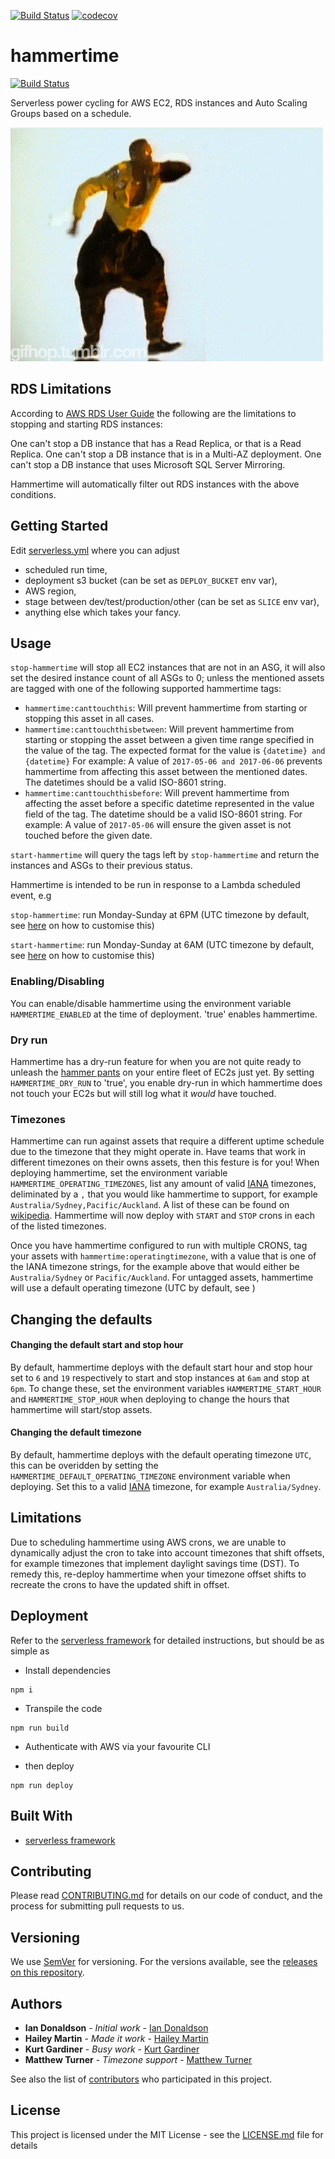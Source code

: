 [![Build Status](https://travis-ci.org/nib-health-funds/hammertime.svg?branch=master)](https://travis-ci.org/nib-health-funds/hammertime)
[![codecov](https://codecov.io/gh/nib-health-funds/hammertime/branch/master/graph/badge.svg)](https://codecov.io/gh/nib-health-funds/hammertime)

# hammertime

[![Build Status](https://travis-ci.org/nib-health-funds/hammertime.svg?branch=master)](https://travis-ci.org/nib-health-funds/hammertime)

Serverless power cycling for AWS EC2, RDS instances and Auto Scaling Groups based on a schedule.

![Stop! Hammer Time!](hammertime.gif)

## RDS Limitations
According to [AWS RDS User Guide](http://docs.aws.amazon.com/AmazonRDS/latest/UserGuide/USER_StopInstance.html) the following are the limitations to stopping and starting RDS instances:

One can't stop a DB instance that has a Read Replica, or that is a Read Replica.
One can't stop a DB instance that is in a Multi-AZ deployment.
One can't stop a DB instance that uses Microsoft SQL Server Mirroring.

Hammertime will automatically filter out RDS instances with the above conditions.

## Getting Started

Edit [serverless.yml](serverless.yml) where you can adjust
* scheduled run time,
* deployment s3 bucket (can be set as `DEPLOY_BUCKET` env var),
* AWS region,
* stage between dev/test/production/other (can be set as `SLICE` env var),
* anything else which takes your fancy.

## Usage

`stop-hammertime` will stop all EC2 instances that are not in an ASG, it will also set the desired instance count of all ASGs to 0; unless the mentioned assets are tagged with one of the following supported hammertime tags:

- `hammertime:canttouchthis`: Will prevent hammertime from starting or stopping this asset in all cases.
- `hammertime:canttouchthisbetween`: Will prevent hammertime from starting or stopping the asset between a given time range specified in the value of the tag. The expected format for the value is `{datetime} and {datetime}` For example: A value of `2017-05-06 and 2017-06-06` prevents hammertime from affecting this asset between the mentioned dates. The datetimes should be a valid ISO-8601 string.
- `hammertime:canttouchthisbefore`: Will prevent hammertime from affecting the asset before a specific datetime represented in the value field of the tag. The datetime should be a valid ISO-8601 string. For example: A value of `2017-05-06` will ensure the given asset is not touched before the given date.

`start-hammertime` will query the tags left by `stop-hammertime` and return the instances and ASGs to their previous status.

Hammertime is intended to be run in response to a Lambda scheduled event, e.g

`stop-hammertime`: run Monday-Sunday at 6PM (UTC timezone by default, see [here](#Changing-the-defaults) on how to customise this)

`start-hammertime`: run Monday-Sunday at 6AM (UTC timezone by default, see [here](#Changing-the-defaults) on how to customise this)

### Enabling/Disabling

You can enable/disable hammertime using the environment variable `HAMMERTIME_ENABLED` at the time of deployment. 'true' enables hammertime.

### Dry run

Hammertime has a dry-run feature for when you are not quite ready to unleash the [hammer pants](https://en.wikipedia.org/wiki/Hammer_pants) on your entire fleet of EC2s just yet.
By setting `HAMMERTIME_DRY_RUN` to 'true', you enable dry-run in which hammertime does not touch your EC2s but will still log what it _would_ have touched.

### Timezones
Hammertime can run against assets that require a different uptime schedule due to the timezone that they might operate in. Have teams that work in different timezones on their owns assets, then this festure is for you!
When deploying hammertime, set the environment variable `HAMMERTIME_OPERATING_TIMEZONES`, list any amount of valid [IANA](https://www.iana.org/time-zones) timezones, deliminated by a `,` that you would like hammertime to support, for example `Australia/Sydney,Pacific/Auckland`. A list of these can be found on [wikipedia](https://en.wikipedia.org/wiki/List_of_tz_database_time_zones). Hammertime will now deploy with `START` and `STOP` crons in each of the listed timezones.

Once you have hammertime configured to run with multiple CRONS, tag your assets with `hammertime:operatingtimezone`, with a value that is one of the IANA timezone strings, for the example above that would either be `Australia/Sydney` or `Pacific/Auckland`. For untagged assets, hammertime will use a default operating timezone (UTC by default, see )

## Changing the defaults

#### Changing the default start and stop hour
By default, hammertime deploys with the default start hour and stop hour set to `6` and `19` respectively to start and stop instances at `6am` and stop at `6pm`.
To change these, set the environment variables `HAMMERTIME_START_HOUR` and `HAMMERTIME_STOP_HOUR` when deploying to change the hours that hammertime will start/stop assets.

#### Changing the default timezone
By default, hammertime deploys with the default operating timezone `UTC`, this can be overidden by setting the `HAMMERTIME_DEFAULT_OPERATING_TIMEZONE` environment variable when deploying. Set this to a valid [IANA](https://www.iana.org/time-zones) timezone, for example `Australia/Sydney`.

## Limitations
Due to scheduling hammertime using AWS crons, we are unable to dynamically adjust the cron to take into account timezones that shift offsets, for example timezones that implement daylight savings time (DST). To remedy this, re-deploy hammertime when your timezone offset shifts to recreate the crons to have the updated shift in offset.

## Deployment

Refer to the [serverless framework](!https://serverless.com/) for detailed instructions, but should be as simple as

* Install dependencies

```
npm i
```

* Transpile the code

```
npm run build
```

* Authenticate with AWS via your favourite CLI

* then deploy

```
npm run deploy
```

## Built With

* [serverless framework](!https://serverless.com/)

## Contributing

Please read [CONTRIBUTING.md](https://gist.github.com/PurpleBooth/b24679402957c63ec426) for details on our code of conduct, and the process for submitting pull requests to us.

## Versioning

We use [SemVer](http://semver.org/) for versioning. For the versions available, see the [releases on this repository](https://github.com/nib-health-funds/hammertime/releases).

## Authors

* **Ian Donaldson** - *Initial work* - [Ian Donaldson](https://github.com/exidy)
* **Hailey Martin** - *Made it work* - [Hailey Martin](https://github.com/hlmartin)
* **Kurt Gardiner** - *Busy work* - [Kurt Gardiner](https://github.com/krutisfood)
* **Matthew Turner** - *Timezone support* - [Matthew Turner](https://github.com/ramesius)

See also the list of [contributors](https://github.com/nib-health-funds/hammertime/contributors) who participated in this project.

## License

This project is licensed under the MIT License - see the [LICENSE.md](LICENSE.md) file for details
